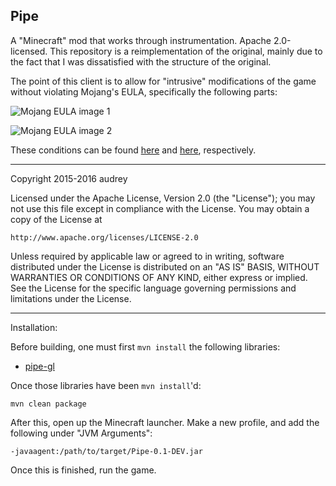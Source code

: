 Pipe
----
A "Minecraft" mod that works through instrumentation. Apache 2.0-licensed. This repository is a reimplementation of the original, mainly due to the fact that I was dissatisfied with the structure of the original.  

The point of this client is to allow for "intrusive" modifications of the game without violating Mojang's EULA, specifically the following parts:

![Mojang EULA image 1](https://i.imgur.com/Q6pKGDA.png)

![Mojang EULA image 2](https://i.imgur.com/QKGkSGC.png)

These conditions can be found [here](https://account.mojang.com/documents/minecraft_eula) and [here](https://account.mojang.com/terms), respectively.

----------------

Copyright 2015-2016 audrey

Licensed under the Apache License, Version 2.0 (the "License");
you may not use this file except in compliance with the License.
You may obtain a copy of the License at

    http://www.apache.org/licenses/LICENSE-2.0

Unless required by applicable law or agreed to in writing, software
distributed under the License is distributed on an "AS IS" BASIS,
WITHOUT WARRANTIES OR CONDITIONS OF ANY KIND, either express or implied.
See the License for the specific language governing permissions and
limitations under the License.

----

Installation:

Before building, one must first `mvn install` the following libraries:
 - [pipe-gl](https://github.com/curlpipesh/pipe-gl)

Once those libraries have been `mvn install`'d:

````
mvn clean package
````
After this, open up the Minecraft launcher. Make a new profile, and add the following under "JVM Arguments":
````
-javaagent:/path/to/target/Pipe-0.1-DEV.jar
````
Once this is finished, run the game. 

